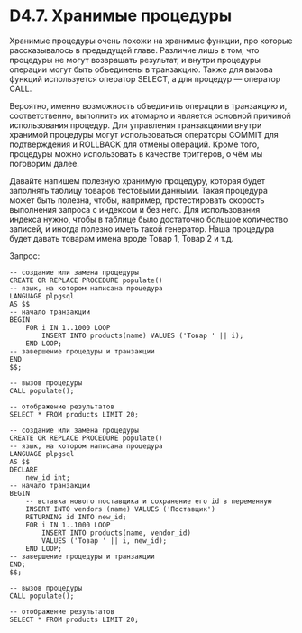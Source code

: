 # D4.7. Хранимые процедуры

Хранимые процедуры очень похожи на хранимые функции, про которые рассказывалось в предыдущей главе. 
Различие лишь в том, что процедуры не могут возвращать результат, и внутри процедуры операции могут быть объединены 
в транзакцию. Также для вызова функций используется оператор SELECT, а для процедур — оператор CALL.

Вероятно, именно возможность объединить операции в транзакцию и, соответственно, выполнить их атомарно и является 
основной причиной использования процедур. Для управления транзакциями внутри хранимой процедуры могут использоваться 
операторы COMMIT для подтверждения и ROLLBACK для отмены операций. Кроме того, процедуры можно использовать в качестве 
триггеров, о чём мы поговорим далее.

Давайте напишем полезную хранимую процедуру, которая будет заполнять таблицу товаров тестовыми данными. 
Такая процедура может быть полезна, чтобы, например, протестировать скорость выполнения запроса с индексом и без него. 
Для использования индекса нужно, чтобы в таблице было достаточно большое количество записей, и иногда полезно иметь 
такой генератор. Наша процедура будет давать товарам имена вроде Товар 1, Товар 2 и т.д.

Запрос:
```
-- создание или замена процедуры
CREATE OR REPLACE PROCEDURE populate()
-- язык, на котором написана процедура
LANGUAGE plpgsql
AS $$
-- начало транзакции
BEGIN
	FOR i IN 1..1000 LOOP
 		INSERT INTO products(name) VALUES ('Товар ' || i);
	END LOOP;
-- завершение процедуры и транзакции
END
$$;

-- вызов процедуры
CALL populate();

-- отображение результатов
SELECT * FROM products LIMIT 20;
```
```
-- создание или замена процедуры
CREATE OR REPLACE PROCEDURE populate()
-- язык, на котором написана процедура
LANGUAGE plpgsql
AS $$
DECLARE
	new_id int;
-- начало транзакции
BEGIN
	-- вставка нового поставщика и сохранение его id в переменную
	INSERT INTO vendors (name) VALUES ('Поставщик')
	RETURNING id INTO new_id;
	FOR i IN 1..1000 LOOP
 		INSERT INTO products(name, vendor_id)
 		VALUES ('Товар ' || i, new_id);
	END LOOP;
-- завершение процедуры и транзакции
END;
$$;

-- вызов процедуры
CALL populate();

-- отображение результатов
SELECT * FROM products LIMIT 20;
```